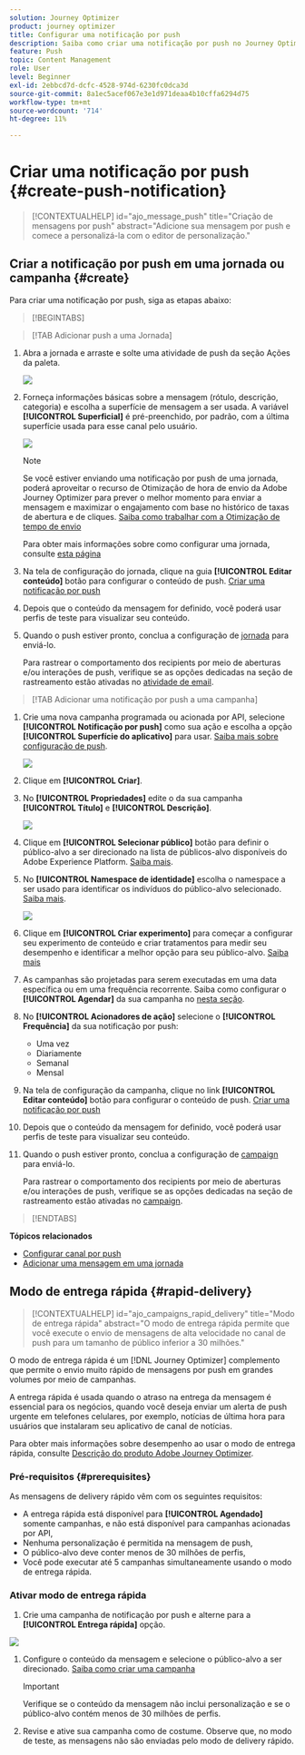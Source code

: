 ```yaml
---
solution: Journey Optimizer
product: journey optimizer
title: Configurar uma notificação por push
description: Saiba como criar uma notificação por push no Journey Optimizer
feature: Push
topic: Content Management
role: User
level: Beginner
exl-id: 2ebbcd7d-dcfc-4528-974d-6230fc0dca3d
source-git-commit: 8a1ec5acef067e3e1d971deaa4b10cffa6294d75
workflow-type: tm+mt
source-wordcount: '714'
ht-degree: 11%

---
```


# Criar uma notificação por push {#create-push-notification}

>[!CONTEXTUALHELP]
>id="ajo_message_push"
>title="Criação de mensagens por push"
>abstract="Adicione sua mensagem por push e comece a personalizá-la com o editor de personalização."

## Criar a notificação por push em uma jornada ou campanha {#create}

Para criar uma notificação por push, siga as etapas abaixo:

>[!BEGINTABS]

>[!TAB Adicionar push a uma Jornada]

1. Abra a jornada e arraste e solte uma atividade de push da seção Ações da paleta.

   ![](assets/push_create_1.png)

1. Forneça informações básicas sobre a mensagem (rótulo, descrição, categoria) e escolha a superfície de mensagem a ser usada. A variável **[!UICONTROL Superficial]** é pré-preenchido, por padrão, com a última superfície usada para esse canal pelo usuário.

   ![](assets/push_create_2.png)

   >[!NOTE]
   >
   >Se você estiver enviando uma notificação por push de uma jornada, poderá aproveitar o recurso de Otimização de hora de envio da Adobe Journey Optimizer para prever o melhor momento para enviar a mensagem e maximizar o engajamento com base no histórico de taxas de abertura e de cliques. [Saiba como trabalhar com a Otimização de tempo de envio](../building-journeys/journeys-message.md#send-time-optimization)

   Para obter mais informações sobre como configurar uma jornada, consulte [esta página](../building-journeys/journey-gs.md)

1. Na tela de configuração do jornada, clique na guia **[!UICONTROL Editar conteúdo]** botão para configurar o conteúdo de push. [Criar uma notificação por push](design-push.md)

1. Depois que o conteúdo da mensagem for definido, você poderá usar perfis de teste para visualizar seu conteúdo.

1. Quando o push estiver pronto, conclua a configuração de [jornada](../building-journeys/journey-gs.md) para enviá-lo.

   Para rastrear o comportamento dos recipients por meio de aberturas e/ou interações de push, verifique se as opções dedicadas na seção de rastreamento estão ativadas no [atividade de email](../building-journeys/journeys-message.md).

>[!TAB Adicionar uma notificação por push a uma campanha]

1. Crie uma nova campanha programada ou acionada por API, selecione **[!UICONTROL Notificação por push]** como sua ação e escolha a opção **[!UICONTROL Superfície do aplicativo]** para usar. [Saiba mais sobre configuração de push](push-configuration.md).

   ![](assets/push_create_3.png)

1. Clique em **[!UICONTROL Criar]**.

1. No **[!UICONTROL Propriedades]** edite o da sua campanha **[!UICONTROL Título]** e **[!UICONTROL Descrição]**.

   ![](assets/push_create_4.png)

1. Clique em **[!UICONTROL Selecionar público]** botão para definir o público-alvo a ser direcionado na lista de públicos-alvo disponíveis do Adobe Experience Platform. [Saiba mais](../audience/about-audiences.md).

1. No **[!UICONTROL Namespace de identidade]** escolha o namespace a ser usado para identificar os indivíduos do público-alvo selecionado. [Saiba mais](../event/about-creating.md#select-the-namespace).

   ![](assets/push_create_5.png)

1. Clique em **[!UICONTROL Criar experimento]** para começar a configurar seu experimento de conteúdo e criar tratamentos para medir seu desempenho e identificar a melhor opção para seu público-alvo. [Saiba mais](../campaigns/content-experiment.md)

1. As campanhas são projetadas para serem executadas em uma data específica ou em uma frequência recorrente. Saiba como configurar o **[!UICONTROL Agendar]** da sua campanha no [nesta seção](../campaigns/create-campaign.md#schedule).

1. No **[!UICONTROL Acionadores de ação]** selecione o **[!UICONTROL Frequência]** da sua notificação por push:

   * Uma vez
   * Diariamente
   * Semanal
   * Mensal

1. Na tela de configuração da campanha, clique no link **[!UICONTROL Editar conteúdo]** botão para configurar o conteúdo de push. [Criar uma notificação por push](design-push.md)

1. Depois que o conteúdo da mensagem for definido, você poderá usar perfis de teste para visualizar seu conteúdo.

1. Quando o push estiver pronto, conclua a configuração de [campaign](../campaigns/create-campaign.md) para enviá-lo.

   Para rastrear o comportamento dos recipients por meio de aberturas e/ou interações de push, verifique se as opções dedicadas na seção de rastreamento estão ativadas no [campaign](../campaigns/create-campaign.md).

>[!ENDTABS]

**Tópicos relacionados**

* [Configurar canal por push](push-gs.md)
* [Adicionar uma mensagem em uma jornada](../building-journeys/journeys-message.md)

## Modo de entrega rápida {#rapid-delivery}

>[!CONTEXTUALHELP]
>id="ajo_campaigns_rapid_delivery"
>title="Modo de entrega rápida"
>abstract="O modo de entrega rápida permite que você execute o envio de mensagens de alta velocidade no canal de push para um tamanho de público inferior a 30 milhões."

O modo de entrega rápida é um [!DNL Journey Optimizer] complemento que permite o envio muito rápido de mensagens por push em grandes volumes por meio de campanhas.

A entrega rápida é usada quando o atraso na entrega da mensagem é essencial para os negócios, quando você deseja enviar um alerta de push urgente em telefones celulares, por exemplo, notícias de última hora para usuários que instalaram seu aplicativo de canal de notícias.

Para obter mais informações sobre desempenho ao usar o modo de entrega rápida, consulte [Descrição do produto Adobe Journey Optimizer](https://helpx.adobe.com/br/legal/product-descriptions/adobe-journey-optimizer.html).

### Pré-requisitos {#prerequisites}

As mensagens de delivery rápido vêm com os seguintes requisitos:

* A entrega rápida está disponível para **[!UICONTROL Agendado]** somente campanhas, e não está disponível para campanhas acionadas por API,
* Nenhuma personalização é permitida na mensagem de push,
* O público-alvo deve conter menos de 30 milhões de perfis,
* Você pode executar até 5 campanhas simultaneamente usando o modo de entrega rápida.

### Ativar modo de entrega rápida

1. Crie uma campanha de notificação por push e alterne para a **[!UICONTROL Entrega rápida]** opção.

![](assets/create-campaign-burst.png)

1. Configure o conteúdo da mensagem e selecione o público-alvo a ser direcionado. [Saiba como criar uma campanha](#create)

   >[!IMPORTANT]
   >
   >Verifique se o conteúdo da mensagem não inclui personalização e se o público-alvo contém menos de 30 milhões de perfis.

1. Revise e ative sua campanha como de costume. Observe que, no modo de teste, as mensagens não são enviadas pelo modo de delivery rápido.